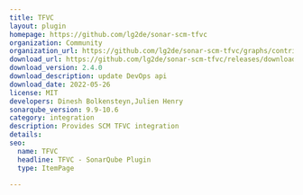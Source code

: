 ```yaml
---
title: TFVC
layout: plugin
homepage: https://github.com/lg2de/sonar-scm-tfvc
organization: Community
organization_url: https://github.com/lg2de/sonar-scm-tfvc/graphs/contributors
download_url: https://github.com/lg2de/sonar-scm-tfvc/releases/download/2.4.0/sonar-scm-tfvc-plugin-2.4.0.127.jar
download_version: 2.4.0
download_description: update DevOps api
download_date: 2022-05-26
license: MIT
developers: Dinesh Bolkensteyn,Julien Henry
sonarqube_version: 9.9-10.6
category: integration
description: Provides SCM TFVC integration
details: 
seo:
  name: TFVC
  headline: TFVC - SonarQube Plugin
  type: ItemPage

---
```

